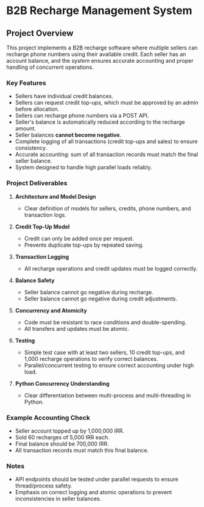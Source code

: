 # B2B Recharge Management System

## Project Overview
This project implements a B2B recharge software where multiple sellers can recharge phone numbers using their available credit. Each seller has an account balance, and the system ensures accurate accounting and proper handling of concurrent operations.

### Key Features
- Sellers have individual credit balances.
- Sellers can request credit top-ups, which must be approved by an admin before allocation.
- Sellers can recharge phone numbers via a POST API.
- Seller's balance is automatically reduced according to the recharge amount.
- Seller balances **cannot become negative**.
- Complete logging of all transactions (credit top-ups and sales) to ensure consistency.
- Accurate accounting: sum of all transaction records must match the final seller balance.
- System designed to handle high parallel loads reliably.

### Project Deliverables
1. **Architecture and Model Design**
   - Clear definition of models for sellers, credits, phone numbers, and transaction logs.
   
2. **Credit Top-Up Model**
   - Credit can only be added once per request.
   - Prevents duplicate top-ups by repeated saving.

3. **Transaction Logging**
   - All recharge operations and credit updates must be logged correctly.

4. **Balance Safety**
   - Seller balance cannot go negative during recharge.
   - Seller balance cannot go negative during credit adjustments.

5. **Concurrency and Atomicity**
   - Code must be resistant to race conditions and double-spending.
   - All transfers and updates must be atomic.

6. **Testing**
   - Simple test case with at least two sellers, 10 credit top-ups, and 1,000 recharge operations to verify correct balances.
   - Parallel/concurrent testing to ensure correct accounting under high load.

7. **Python Concurrency Understanding**
   - Clear differentiation between multi-process and multi-threading in Python.

### Example Accounting Check
- Seller account topped up by 1,000,000 IRR.
- Sold 60 recharges of 5,000 IRR each.
- Final balance should be 700,000 IRR.
- All transaction records must match this final balance.

### Notes
- API endpoints should be tested under parallel requests to ensure thread/process safety.
- Emphasis on correct logging and atomic operations to prevent inconsistencies in seller balances.
